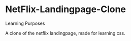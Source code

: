 # NetFlix-Landingpage-Clone
Learning Purposes

A clone of the netflix landingpage, made for learning css.
